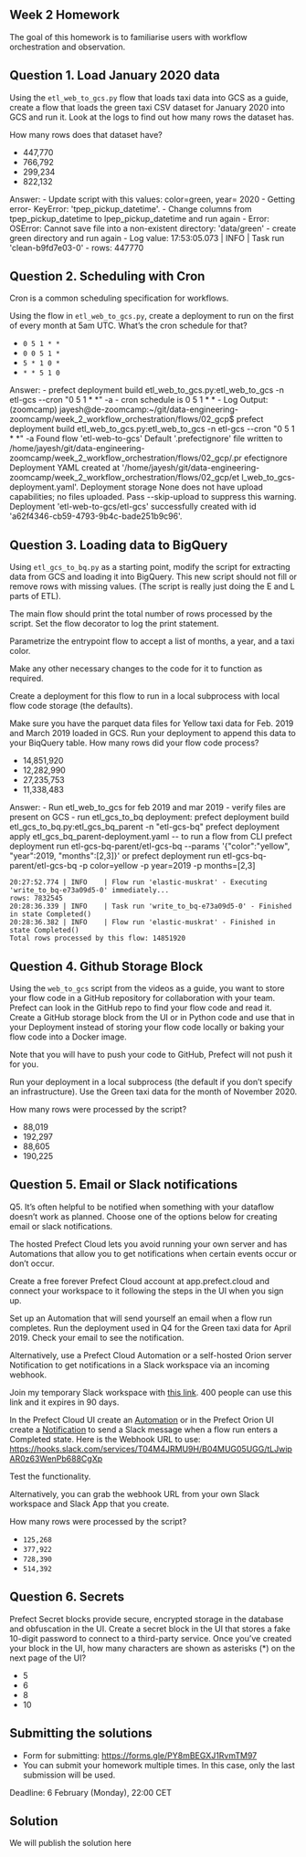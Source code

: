 ## Week 2 Homework

The goal of this homework is to familiarise users with workflow orchestration and observation. 


## Question 1. Load January 2020 data

Using the `etl_web_to_gcs.py` flow that loads taxi data into GCS as a guide, create a flow that loads the green taxi CSV dataset for January 2020 into GCS and run it. Look at the logs to find out how many rows the dataset has.

How many rows does that dataset have?

* 447,770
* 766,792
* 299,234
* 822,132

Answer: 
    - Update script with this values: color=green, year= 2020
    - Getting error- KeyError: 'tpep_pickup_datetime'. 
        - Change columns from tpep_pickup_datetime to lpep_pickup_datetime and run again
    - Error: OSError: Cannot save file into a non-existent directory: 'data/green'
        - create green directory and run again
    - Log value: 17:53:05.073 | INFO    | Task run 'clean-b9fd7e03-0' - rows: 447770

## Question 2. Scheduling with Cron

Cron is a common scheduling specification for workflows. 

Using the flow in `etl_web_to_gcs.py`, create a deployment to run on the first of every month at 5am UTC. What’s the cron schedule for that?

- `0 5 1 * *`
- `0 0 5 1 *`
- `5 * 1 0 *`
- `* * 5 1 0`

Answer: 
    - prefect deployment build etl_web_to_gcs.py:etl_web_to_gcs -n etl-gcs --cron "0 5 1 * *" -a
    - cron schedule is 0 5 1 * *
    - Log Output:
    (zoomcamp) jayesh@de-zoomcamp:~/git/data-engineering-zoomcamp/week_2_workflow_orchestration/flows/02_gcp$ prefect deployment build etl_web_to_gcs.py:etl_web_to_gcs -n etl-gcs --cron "0 5 1 * *" -a
    Found flow 'etl-web-to-gcs'
    Default '.prefectignore' file written to 
    /home/jayesh/git/data-engineering-zoomcamp/week_2_workflow_orchestration/flows/02_gcp/.pr
    efectignore
    Deployment YAML created at 
    '/home/jayesh/git/data-engineering-zoomcamp/week_2_workflow_orchestration/flows/02_gcp/et
    l_web_to_gcs-deployment.yaml'.
    Deployment storage None does not have upload capabilities; no files uploaded.  Pass 
    --skip-upload to suppress this warning.
    Deployment 'etl-web-to-gcs/etl-gcs' successfully created with id 
    'a62f4346-cb59-4793-9b4c-bade251b9c96'.

## Question 3. Loading data to BigQuery 

Using `etl_gcs_to_bq.py` as a starting point, modify the script for extracting data from GCS and loading it into BigQuery. This new script should not fill or remove rows with missing values. (The script is really just doing the E and L parts of ETL).

The main flow should print the total number of rows processed by the script. Set the flow decorator to log the print statement.

Parametrize the entrypoint flow to accept a list of months, a year, and a taxi color. 

Make any other necessary changes to the code for it to function as required.

Create a deployment for this flow to run in a local subprocess with local flow code storage (the defaults).

Make sure you have the parquet data files for Yellow taxi data for Feb. 2019 and March 2019 loaded in GCS. Run your deployment to append this data to your BiqQuery table. How many rows did your flow code process?

- 14,851,920
- 12,282,990
- 27,235,753
- 11,338,483

Answer:
    - Run etl_web_to_gcs for feb 2019 and mar 2019
    - verify files are present on GCS
    - run etl_gcs_to_bq deployment: 
        prefect deployment build etl_gcs_to_bq.py:etl_gcs_bq_parent -n "etl-gcs-bq"
        prefect deployment apply etl_gcs_bq_parent-deployment.yaml
        -- to run a flow from CLI
        prefect deployment run etl-gcs-bq-parent/etl-gcs-bq --params '{"color":"yellow", "year":2019, "months":[2,3]}'
        or
        prefect deployment run etl-gcs-bq-parent/etl-gcs-bq -p color=yellow -p year=2019 -p months=[2,3]


    20:27:52.774 | INFO    | Flow run 'elastic-muskrat' - Executing 'write_to_bq-e73a09d5-0' immediately... 
    rows: 7832545
    20:28:36.339 | INFO    | Task run 'write_to_bq-e73a09d5-0' - Finished in state Completed()
    20:28:36.382 | INFO    | Flow run 'elastic-muskrat' - Finished in state Completed()
    Total rows processed by this flow: 14851920    


## Question 4. Github Storage Block

Using the `web_to_gcs` script from the videos as a guide, you want to store your flow code in a GitHub repository for collaboration with your team. Prefect can look in the GitHub repo to find your flow code and read it. Create a GitHub storage block from the UI or in Python code and use that in your Deployment instead of storing your flow code locally or baking your flow code into a Docker image. 

Note that you will have to push your code to GitHub, Prefect will not push it for you.

Run your deployment in a local subprocess (the default if you don’t specify an infrastructure). Use the Green taxi data for the month of November 2020.

How many rows were processed by the script?

- 88,019
- 192,297
- 88,605
- 190,225



## Question 5. Email or Slack notifications

Q5. It’s often helpful to be notified when something with your dataflow doesn’t work as planned. Choose one of the options below for creating email or slack notifications.

The hosted Prefect Cloud lets you avoid running your own server and has Automations that allow you to get notifications when certain events occur or don’t occur. 

Create a free forever Prefect Cloud account at app.prefect.cloud and connect your workspace to it following the steps in the UI when you sign up. 

Set up an Automation that will send yourself an email when a flow run completes. Run the deployment used in Q4 for the Green taxi data for April 2019. Check your email to see the notification.

Alternatively, use a Prefect Cloud Automation or a self-hosted Orion server Notification to get notifications in a Slack workspace via an incoming webhook. 

Join my temporary Slack workspace with [this link](https://join.slack.com/t/temp-notify/shared_invite/zt-1odklt4wh-hH~b89HN8MjMrPGEaOlxIw). 400 people can use this link and it expires in 90 days. 

In the Prefect Cloud UI create an [Automation](https://docs.prefect.io/ui/automations) or in the Prefect Orion UI create a [Notification](https://docs.prefect.io/ui/notifications/) to send a Slack message when a flow run enters a Completed state. Here is the Webhook URL to use: https://hooks.slack.com/services/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

Test the functionality.

Alternatively, you can grab the webhook URL from your own Slack workspace and Slack App that you create. 


How many rows were processed by the script?

- `125,268`
- `377,922`
- `728,390`
- `514,392`


## Question 6. Secrets

Prefect Secret blocks provide secure, encrypted storage in the database and obfuscation in the UI. Create a secret block in the UI that stores a fake 10-digit password to connect to a third-party service. Once you’ve created your block in the UI, how many characters are shown as asterisks (*) on the next page of the UI?

- 5
- 6
- 8
- 10


## Submitting the solutions

* Form for submitting: https://forms.gle/PY8mBEGXJ1RvmTM97
* You can submit your homework multiple times. In this case, only the last submission will be used. 

Deadline: 6 February (Monday), 22:00 CET


## Solution

We will publish the solution here